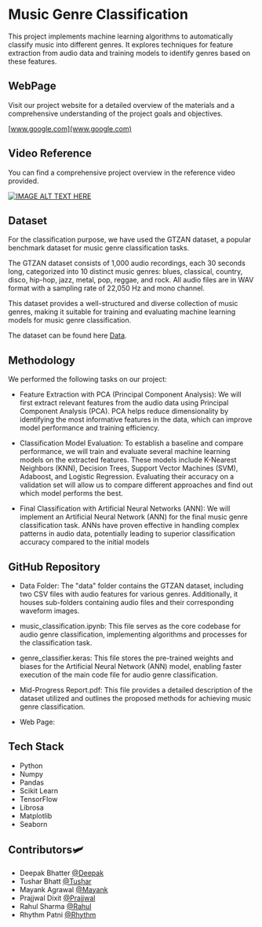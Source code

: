 
# Music Genre Classification

This project implements machine learning algorithms to automatically classify music into different genres. It explores techniques for feature extraction from audio data and training models to identify genres based on these features.


## WebPage

Visit our project website for a detailed overview of the materials and a comprehensive understanding of the project goals and objectives.

[www.google.com](www.google.com)
## Video Reference

You can find a comprehensive project overview in the reference video provided.

[![IMAGE ALT TEXT HERE](https://img.youtube.com/vi/Q0QwvZKG_6Q/0.jpg)](https://www.youtube.com/watch?v=Q0QwvZKG_6Q)
## Dataset

For the classification purpose, we have used the GTZAN dataset, a popular benchmark dataset for music genre classification tasks.

The GTZAN dataset consists of 1,000 audio recordings, each 30 seconds long, categorized into 10 distinct music genres: blues, classical, country, disco, hip-hop, jazz, metal, pop, reggae, and rock. All audio files are in WAV format with a sampling rate of 22,050 Hz and mono channel.

This dataset provides a well-structured and diverse collection of music genres, making it suitable for training and evaluating machine learning models for music genre classification.

The dataset can be found here [Data](https://github.com/crgoku7/MusicGenreClassification/tree/main/Data).
## Methodology

We performed the following tasks on our project:
- Feature Extraction with PCA (Principal Component Analysis): We will first extract relevant features from the audio data using Principal Component Analysis (PCA). PCA helps reduce dimensionality by identifying the most informative features in the data, which can improve model performance and training efficiency.

- Classification Model Evaluation: To establish a baseline and compare performance, we will train and evaluate several machine learning models on the extracted features. These models include K-Nearest Neighbors (KNN), Decision Trees, Support Vector Machines (SVM), Adaboost, and Logistic Regression. Evaluating their accuracy on a validation set will allow us to compare different approaches and find out which model performs the best.

- Final Classification with Artificial Neural Networks (ANN): We will implement an Artificial Neural Network (ANN) for the final music genre classification task. ANNs have proven effective in handling complex patterns in audio data, potentially leading to superior classification accuracy compared to the initial models
## GitHub Repository

- Data Folder: The "data" folder contains the GTZAN dataset, including two CSV files with audio features for various genres. Additionally, it houses sub-folders containing audio files and their corresponding waveform images.

- music_classification.ipynb: This file serves as the core codebase for audio genre classification, implementing algorithms and processes for the classification task.

- genre_classifier.keras: This file stores the pre-trained weights and biases for the Artificial Neural Network (ANN) model, enabling faster execution of the main code file for audio genre classification.

- Mid-Progress Report.pdf: This file provides a detailed description of the dataset utilized and outlines the proposed methods for achieving music genre classification.

- Web Page: 
## Tech Stack

- Python
- Numpy
- Pandas
- Scikit Learn
- TensorFlow
- Librosa
- Matplotlib
- Seaborn
## Contributors🛩️

- Deepak Bhatter [@Deepak](https://www.linkedin.com/in/deepak-bhatter5512?lipi=urn%3Ali%3Apage%3Ad_flagship3_profile_view_base_contact_details%3BoCYT3PQmTJKYeWeOME6%2BdA%3D%3D)
- Tushar Bhatt [@Tushar](https://www.linkedin.com/in/tushar-bhatt-6031a5253?lipi=urn%3Ali%3Apage%3Ad_flagship3_profile_view_base_contact_details%3BzitutbMqTRShyjk8F6UWAA%3D%3D)
- Mayank Agrawal [@Mayank](https://www.linkedin.com/in/mayank-agrawal-030436245?lipi=urn%3Ali%3Apage%3Ad_flagship3_profile_view_base_contact_details%3BWI5O3L9mSg25QSV5SmeBCQ%3D%3D)
- Prajjwal Dixit [@Prajjwal](https://www.linkedin.com/in/prajjwal-dixit-713592289?lipi=urn%3Ali%3Apage%3Ad_flagship3_profile_view_base_contact_details%3BeFX0MtOKRI63FgKQtPUx2Q%3D%3D)
- Rahul Sharma [@Rahul](https://www.linkedin.com/in/rahul-sharma-8bb270259?lipi=urn%3Ali%3Apage%3Ad_flagship3_profile_view_base_contact_details%3BnrhobKq%2FQQi3eOf8lKuWdQ%3D%3D)
- Rhythm Patni [@Rhythm](https://www.linkedin.com/in/rhythm-patni-4a7562277?lipi=urn%3Ali%3Apage%3Ad_flagship3_profile_view_base_contact_details%3B6BkKYwfST5uRpiNdXVRmsA%3D%3D)
